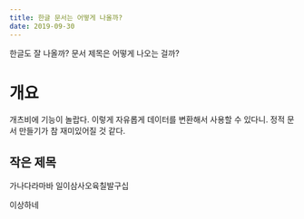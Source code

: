 ```yaml
---
title: 한글 문서는 어떻게 나올까?
date: 2019-09-30
---
```


한글도 잘 나올까? 문서 제목은 어떻게 나오는 걸까?

# 개요

개츠비에 기능이 놀랍다. 이렇게 자유롭게 데이터를 변환해서 사용할 수 있다니. 정적 문서 만들기가 참 재미있어질 것 같다.

## 작은 제목

가나다라마바 일이삼사오육칠발구십

이상하네
